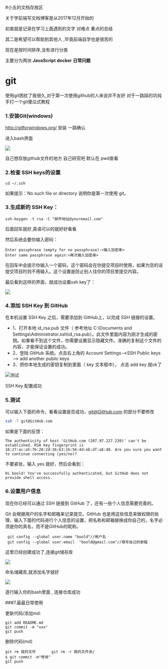 #小五的文档存放区

关于学前端写文档博客是从2017年12月开始的

初衷就是记录在学习上面遇到的文字 对难点 重点的总结

其二是希望可以帮助到其他人 ,毕竟前端自学也是很苦的

现在是按时间排序,没有进行分类

主要分为两块 **JavaScript**  **docker** **日常问题**





# git 

使用git困扰了我很久,对于第一次使用github的人来说并不友好  对于一路踩的坑纯手打一个git傻瓜式教程

### 1.安装Git(windows)

http://gitforwindows.org/  安装 一路确认

进入bash界面 

![](http://on7r0tqgu.bkt.clouddn.com/FnsTRVxzxPL4iAdexgNE7VSlQmU8.png)

自己想存放github文件的地方 自己研究吧 默认在 pwd查看

### 2.检查 SSH keys的设置

 ```bsah
cd ~/.ssh
 ```

如果提示：No such file or directory 说明你是第一次使用 git。

### 3.生成新的 SSH Key：

```
ssh-keygen -t rsa -C "邮件地址@youremail.com"
```

后面回车就好,英语可以的就好好看看

然后系统会要你输入密码：

```\
Enter passphrase (empty for no passphrase):<输入加密串>
Enter same passphrase again:<再次输入加密串>
```

在回车中会提示你输入一个密码，这个密码会在你提交项目时使用，如果为空的话提交项目时则不用输入。这个设置是防止别人往你的项目里提交内容。

最后看到这样的界面，就成功设置ssh key了：

![](https://timgsa.baidu.com/timg?image&quality=80&size=b9999_10000&sec=1525151101226&di=91e252e0ea5d4eab09262eef7cd34423&imgtype=0&src=http%3A%2F%2Fimage.mamicode.com%2Finfo%2F201801%2F20180111150543823071.png)

### 4.添加 SSH Key 到 GitHub

在本机设置 SSH Key 之后，需要添加到 GitHub上，以完成 SSH 链接的设置。

- 1、打开本地 id_rsa.pub 文件（ 参考地址 C:\Documents and Settings\Administrator.ssh\id_rsa.pub）。此文件里面内容为刚才生成的密钥。如果看不到这个文件，你需要设置显示隐藏文件。准确的复制这个文件的内容，才能保证设置的成功。
- 2、登陆 GitHub 系统。点击右上角的 Account Settings—>SSH Public keys —> add another public keys
- 3、把你本地生成的密钥复制到里面（ key 文本框中）， 点击 add key 就ok了

![测试](http://on7r0tqgu.bkt.clouddn.com/Frt5Dvh_2N6fYW-6OjUJ-n6wC56f.png)

SSH Key 配置成功

### 5.测试

可以输入下面的命令，看看设置是否成功，git@GitHub.com 的部分不要修改

```bash
ssh -T git@GitHub.com
```

如果是下面的反馈：

```
The authenticity of host 'GitHub.com (207.97.227.239)' can't be established. RSA key fingerprint is 16:27:ac:a5:76:28:2d:36:63:1b:56:4d:eb:df:a6:48. Are you sure you want to continue connecting (yes/no)? 
```

不要紧张，输入 yes 就好，然后会看到：

```
Hi boold! You've successfully authenticated, but GitHub does not provide shell access. 
```

### 6.设置用户信息

现在你已经可以通过 SSH 链接到 GitHub 了，还有一些个人信息需要完善的。

Git 会根据用户的名字和邮箱来记录提交。GitHub 也是用这些信息来做权限的处理，输入下面的代码进行个人信息的设置，把名称和邮箱替换成你自己的，名字必须是你的真名，而不是GitHub的昵称。

```
 git config --global user.name "boold"//用户名
 git config --global user.email  "boold@gmail.com"//填写自己的邮箱
```

这里已经创建成功了,连接git储存库

![](http://on7r0tqgu.bkt.clouddn.com/FmMMaFD1GvNa14sUwqyKhWkPjuFO.png)

命名储藏库,就添加名字就好

![](http://on7r0tqgu.bkt.clouddn.com/Fp1uS8mdwvpTxxr4QT-7bMTtnxjI.png)

逐行输入你的bash里面 , 连接仓库成功



###7.最最日常使用

更新代码/添加md:

```
git add README.md
git commit -m "xxx"
git push
```

删除代码(md)

```
git rm 我的文件       git rm -r 我的文件夹/
$ git commit -m"修改"
git push
```



